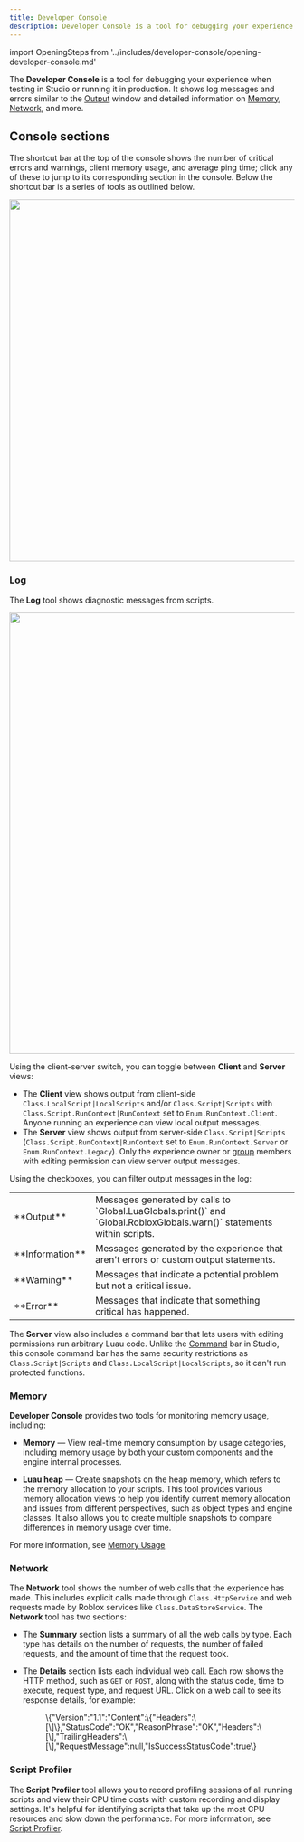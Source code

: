 ```yaml
---
title: Developer Console
description: Developer Console is a tool for debugging your experience during testing or in production.
---
```


import OpeningSteps from '../includes/developer-console/opening-developer-console.md'

The **Developer Console** is a tool for debugging your experience when testing in Studio or running it in production. It shows log messages and errors similar to the [Output](../studio/output.md) window and detailed information on [Memory](#memory), [Network](#network), and more.

<OpeningSteps components={props.components}/>

## Console sections

The shortcut bar at the top of the console shows the number of critical errors and warnings, client memory usage, and average ping time; click any of these to jump to its corresponding section in the console. Below the shortcut bar is a series of tools as outlined below.

<img src="../assets/studio/console/Console-Summary-Bar.png" width="640" />

### Log

The **Log** tool shows diagnostic messages from scripts.

<img src="../assets/studio/console/Log-Sections.png" width="780" />

<Tabs>
<TabItem label="Client/server toggle">

Using the client-server switch, you can toggle between **Client** and **Server** views:

- The **Client** view shows output from client-side `Class.LocalScript|LocalScripts` and/or `Class.Script|Scripts` with `Class.Script.RunContext|RunContext` set to `Enum.RunContext.Client`. Anyone running an experience can view local output messages.
- The **Server** view shows output from server-side `Class.Script|Scripts` (`Class.Script.RunContext|RunContext` set to `Enum.RunContext.Server` or `Enum.RunContext.Legacy`). Only the experience owner or [group](../projects/groups.md) members with editing permission can view server output messages.

</TabItem>
<TabItem label="Output filters">

Using the checkboxes, you can filter output messages in the log:

<table>
  <tbody>
    <tr>
      <td>**Output**</td>
      <td>Messages generated by calls to `Global.LuaGlobals.print()` and `Global.RobloxGlobals.warn()` statements within scripts.</td>
    </tr>
    <tr>
      <td>**Information**</td>
      <td>Messages generated by the experience that aren't errors or custom output statements.</td>
    </tr>
    <tr>
      <td>**Warning**</td>
      <td>Messages that indicate a potential problem but not a critical issue.</td>
    </tr>
    <tr>
      <td>**Error**</td>
      <td>Messages that indicate that something critical has happened.</td>
    </tr>
  </tbody>
</table>

</TabItem>
<TabItem label="Command bar">

The **Server** view also includes a command bar that lets users with editing permissions run arbitrary Luau code. Unlike the [Command](../studio/ui-overview.md#command) bar in Studio, this console command bar has the same security restrictions as `Class.Script|Scripts` and `Class.LocalScript|LocalScripts`, so it can't run protected functions.

</TabItem>
</Tabs>

### Memory

 **Developer Console** provides two tools for monitoring memory usage, including:

- **Memory** — View real-time memory consumption by usage categories, including memory usage by both your custom components and the engine internal processes.

- **Luau heap** — Create snapshots on the heap memory, which refers to the memory allocation to your scripts. This tool provides various memory allocation views to help you identify current memory allocation and issues from different perspectives, such as object types and engine classes. It also allows you to create multiple snapshots to compare differences in memory usage over time.

For more information, see [Memory Usage](../studio/optimization/memory-usage.md)

### Network

The **Network** tool shows the number of web calls that the experience has made. This includes explicit calls made through `Class.HttpService` and web requests made by Roblox services like `Class.DataStoreService`. The **Network** tool has two sections:

- The **Summary** section lists a summary of all the web calls by type. Each type has details on the number of requests, the number of failed requests, and the amount of time that the request took.

- The **Details** section lists each individual web call. Each row shows the HTTP method, such as `GET` or `POST`, along with the status code, time to execute, request type, and request URL. Click on a web call to see its response details, for example:

  <figure>
	<figcaption>
	\{"Version":"1.1":"Content":\{"Headers":\[\]\},"StatusCode":"OK","ReasonPhrase":"OK","Headers":\[\],"TrailingHeaders":\[\],"RequestMessage":null,"IsSuccessStatusCode":true\}
	</figcaption>
	</figure>

### Script Profiler

The **Script Profiler** tool allows you to record profiling sessions of all running scripts and view their CPU time costs with custom recording and display settings. It's helpful for identifying scripts that take up the most CPU resources and slow down the performance. For more information, see [Script Profiler](../studio/optimization/scriptprofiler.md).
